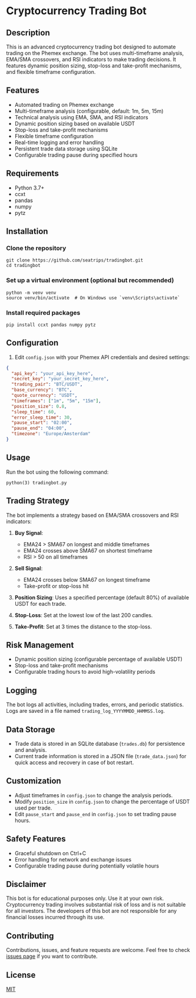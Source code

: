 # Cryptocurrency Trading Bot

## Description
This is an advanced cryptocurrency trading bot designed to automate trading on the Phemex exchange. The bot uses multi-timeframe analysis, EMA/SMA crossovers, and RSI indicators to make trading decisions. It features dynamic position sizing, stop-loss and take-profit mechanisms, and flexible timeframe configuration.

## Features
- Automated trading on Phemex exchange
- Multi-timeframe analysis (configurable, default: 1m, 5m, 15m)
- Technical analysis using EMA, SMA, and RSI indicators
- Dynamic position sizing based on available USDT
- Stop-loss and take-profit mechanisms
- Flexible timeframe configuration
- Real-time logging and error handling
- Persistent trade data storage using SQLite
- Configurable trading pause during specified hours

## Requirements
- Python 3.7+
- ccxt
- pandas
- numpy
- pytz

## Installation

### Clone the repository
```
git clone https://github.com/seatrips/tradingbot.git
cd tradingbot
```

### Set up a virtual environment (optional but recommended)
```
python -m venv venv
source venv/bin/activate  # On Windows use `venv\Scripts\activate`
```

### Install required packages
```
pip install ccxt pandas numpy pytz
```

## Configuration
1. Edit `config.json` with your Phemex API credentials and desired settings:

```json
{
  "api_key": "your_api_key_here",
  "secret_key": "your_secret_key_here",
  "trading_pair": "BTC/USDT",
  "base_currency": "BTC",
  "quote_currency": "USDT",
  "timeframes": ["1m", "5m", "15m"],
  "position_size": 0.8,
  "sleep_time": 60,
  "error_sleep_time": 30,
  "pause_start": "02:00",
  "pause_end": "04:00",
  "timezone": "Europe/Amsterdam"
}
```

## Usage
Run the bot using the following command:
```
python(3) tradingbot.py
```

## Trading Strategy
The bot implements a strategy based on EMA/SMA crossovers and RSI indicators:

1. **Buy Signal**:
   - EMA24 > SMA67 on longest and middle timeframes
   - EMA24 crosses above SMA67 on shortest timeframe
   - RSI > 50 on all timeframes

2. **Sell Signal**:
   - EMA24 crosses below SMA67 on longest timeframe
   - Take-profit or stop-loss hit

3. **Position Sizing**: Uses a specified percentage (default 80%) of available USDT for each trade.

4. **Stop-Loss**: Set at the lowest low of the last 200 candles.

5. **Take-Profit**: Set at 3 times the distance to the stop-loss.

## Risk Management
- Dynamic position sizing (configurable percentage of available USDT)
- Stop-loss and take-profit mechanisms
- Configurable trading hours to avoid high-volatility periods

## Logging
The bot logs all activities, including trades, errors, and periodic statistics. Logs are saved in a file named `trading_log_YYYYMMDD_HHMMSS.log`.

## Data Storage
- Trade data is stored in an SQLite database (`trades.db`) for persistence and analysis.
- Current trade information is stored in a JSON file (`trade_data.json`) for quick access and recovery in case of bot restart.

## Customization
- Adjust timeframes in `config.json` to change the analysis periods.
- Modify `position_size` in `config.json` to change the percentage of USDT used per trade.
- Edit `pause_start` and `pause_end` in `config.json` to set trading pause hours.

## Safety Features
- Graceful shutdown on Ctrl+C
- Error handling for network and exchange issues
- Configurable trading pause during potentially volatile hours

## Disclaimer
This bot is for educational purposes only. Use it at your own risk. Cryptocurrency trading involves substantial risk of loss and is not suitable for all investors. The developers of this bot are not responsible for any financial losses incurred through its use.

## Contributing
Contributions, issues, and feature requests are welcome. Feel free to check [issues page](https://github.com/yourusername/crypto-trading-bot/issues) if you want to contribute.

## License
[MIT](https://choosealicense.com/licenses/mit/)
